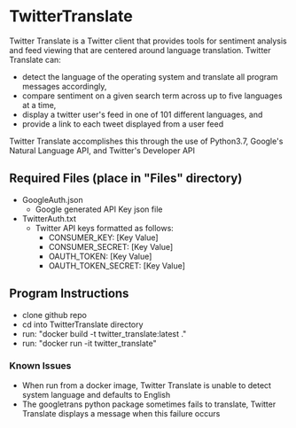# TwitterTranslate

Twitter Translate is a Twitter client that provides tools for sentiment analysis and feed viewing that are centered around language translation. Twitter Translate can:

* detect the language of the operating system and translate all program messages accordingly,
* compare sentiment on a given search term across up to five languages at a time,
* display a twitter user's feed in one of 101 different languages, and
* provide a link to each tweet displayed from a user feed

Twitter Translate accomplishes this through the use of Python3.7, Google's Natural Language API, and Twitter's Developer API

## Required Files (place in "Files" directory)

* GoogleAuth.json
  * Google generated API Key json file
* TwitterAuth.txt
  * Twitter API keys formatted as follows:
    * CONSUMER_KEY: [Key Value]
    * CONSUMER_SECRET: [Key Value]
    * OAUTH_TOKEN: [Key Value]
    * OAUTH_TOKEN_SECRET: [Key Value]

## Program Instructions

* clone github repo
* cd into TwitterTranslate directory
* run: "docker build -t twitter_translate:latest ."
* run: "docker run -it twitter_translate"

### Known Issues

* When run from a docker image, Twitter Translate is unable to detect system language and defaults to English
* The googletrans python package sometimes fails to translate, Twitter Translate displays a message when this failure occurs
